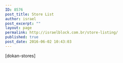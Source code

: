 ```yaml
---
ID: 8576
post_title: Store List
author: israel
post_excerpt: ""
layout: page
permalink: http://israelblock.com.br/store-listing/
published: true
post_date: 2016-06-02 10:43:03
---
```

[dokan-stores]